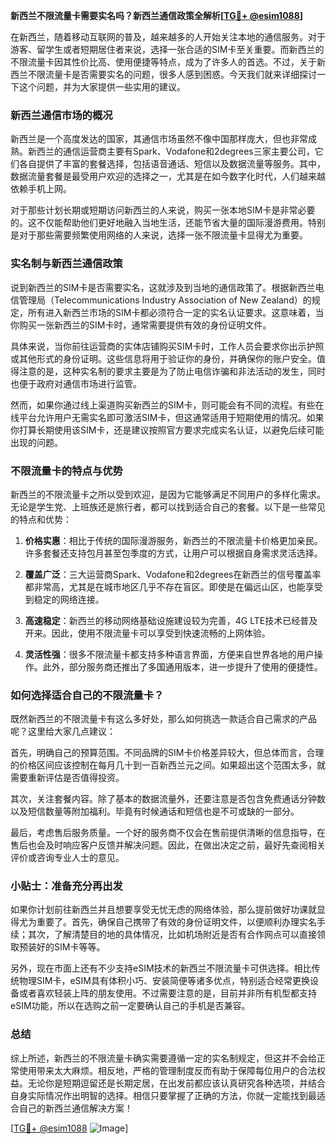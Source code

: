 **新西兰不限流量卡需要实名吗？新西兰通信政策全解析[[TG💪+ @esim1088](https://t.me/s/esim1088)]**

在新西兰，随着移动互联网的普及，越来越多的人开始关注本地的通信服务。对于游客、留学生或者短期居住者来说，选择一张合适的SIM卡至关重要。而新西兰的不限流量卡因其性价比高、使用便捷等特点，成为了许多人的首选。不过，关于新西兰不限流量卡是否需要实名的问题，很多人感到困惑。今天我们就来详细探讨一下这个问题，并为大家提供一些实用的建议。

### 新西兰通信市场的概况

新西兰是一个高度发达的国家，其通信市场虽然不像中国那样庞大，但也非常成熟。新西兰的通信运营商主要有Spark、Vodafone和2degrees三家主要公司，它们各自提供了丰富的套餐选择，包括语音通话、短信以及数据流量等服务。其中，数据流量套餐是最受用户欢迎的选择之一，尤其是在如今数字化时代，人们越来越依赖手机上网。

对于那些计划长期或短期访问新西兰的人来说，购买一张本地SIM卡是非常必要的。这不仅能帮助他们更好地融入当地生活，还能节省大量的国际漫游费用。特别是对于那些需要频繁使用网络的人来说，选择一张不限流量卡显得尤为重要。

### 实名制与新西兰通信政策

说到新西兰的SIM卡是否需要实名，这就涉及到当地的通信政策了。根据新西兰电信管理局（Telecommunications Industry Association of New Zealand）的规定，所有进入新西兰市场的SIM卡都必须符合一定的实名认证要求。这意味着，当你购买一张新西兰的SIM卡时，通常需要提供有效的身份证明文件。

具体来说，当你前往运营商的实体店铺购买SIM卡时，工作人员会要求你出示护照或其他形式的身份证明。这些信息将用于验证你的身份，并确保你的账户安全。值得注意的是，这种实名制的要求主要是为了防止电信诈骗和非法活动的发生，同时也便于政府对通信市场进行监管。

然而，如果你通过线上渠道购买新西兰的SIM卡，则可能会有不同的流程。有些在线平台允许用户无需实名即可激活SIM卡，但这通常适用于短期使用的情况。如果你打算长期使用该SIM卡，还是建议按照官方要求完成实名认证，以避免后续可能出现的问题。

### 不限流量卡的特点与优势

新西兰的不限流量卡之所以受到欢迎，是因为它能够满足不同用户的多样化需求。无论是学生党、上班族还是旅行者，都可以找到适合自己的套餐。以下是一些常见的特点和优势：

1. **价格实惠**：相比于传统的国际漫游服务，新西兰的不限流量卡价格更加亲民。许多套餐还支持包月甚至包季度的方式，让用户可以根据自身需求灵活选择。
   
2. **覆盖广泛**：三大运营商Spark、Vodafone和2degrees在新西兰的信号覆盖率都非常高，尤其是在城市地区几乎不存在盲区。即使是在偏远山区，也能享受到稳定的网络连接。

3. **高速稳定**：新西兰的移动网络基础设施建设较为完善，4G LTE技术已经普及开来。因此，使用不限流量卡可以享受到快速流畅的上网体验。

4. **灵活性强**：很多不限流量卡都支持多种语言界面，方便来自世界各地的用户操作。此外，部分服务商还推出了多国通用版本，进一步提升了使用的便捷性。

### 如何选择适合自己的不限流量卡？

既然新西兰的不限流量卡有这么多好处，那么如何挑选一款适合自己需求的产品呢？这里给大家几点建议：

首先，明确自己的预算范围。不同品牌的SIM卡价格差异较大，但总体而言，合理的价格区间应该控制在每月几十到一百新西兰元之间。如果超出这个范围太多，就需要重新评估是否值得投资。

其次，关注套餐内容。除了基本的数据流量外，还要注意是否包含免费通话分钟数以及短信数量等附加福利。毕竟有时候通话和短信也是不可或缺的一部分。

最后，考虑售后服务质量。一个好的服务商不仅会在售前提供清晰的信息指导，在售后也会及时响应客户反馈并解决问题。因此，在做出决定之前，最好先查阅相关评价或咨询专业人士的意见。

### 小贴士：准备充分再出发

如果你计划前往新西兰并且想要享受无忧无虑的网络体验，那么提前做好功课就显得尤为重要了。首先，确保自己携带了有效的身份证明文件，以便顺利办理实名手续；其次，了解清楚目的地的具体情况，比如机场附近是否有合作网点可以直接领取预装好的SIM卡等等。

另外，现在市面上还有不少支持eSIM技术的新西兰不限流量卡可供选择。相比传统物理SIM卡，eSIM具有体积小巧、安装简便等诸多优点，特别适合经常更换设备或者喜欢轻装上阵的朋友使用。不过需要注意的是，目前并非所有机型都支持eSIM功能，所以在选购之前一定要确认自己的手机是否兼容。

### 总结

综上所述，新西兰的不限流量卡确实需要遵循一定的实名制规定，但这并不会给正常使用带来太大麻烦。相反地，严格的管理制度反而有助于保障每位用户的合法权益。无论你是短期逗留还是长期定居，在出发前都应该认真研究各种选项，并结合自身实际情况作出明智的选择。相信只要掌握了正确的方法，你就一定能找到最适合自己的新西兰通信解决方案！

[[TG💪+ @esim1088](https://t.me/s/esim1088) ![Image](https://i.postimg.cc/4NQfJmqS/Snipaste-2025-05-13-00-14-12.png)]